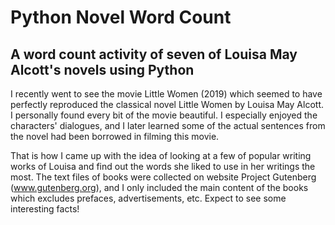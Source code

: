 # Python Novel Word Count

## A word count activity of seven of Louisa May Alcott's novels using Python

I recently went to see the movie Little Women (2019) which seemed to have perfectly reproduced the classical novel Little Women by Louisa May Alcott. I personally found every bit of the movie beautiful. I especially enjoyed the characters' dialogues, and I later learned some of the actual sentences from the novel had been borrowed in filming this movie.

That is how I came up with the idea of looking at a few of popular writing works of Louisa and find out the words she liked to use in her writings the most. The text files of books were collected on website Project Gutenberg (www.gutenberg.org), and I only included the main content of the books which excludes prefaces, advertisements, etc. Expect to see some interesting facts!
